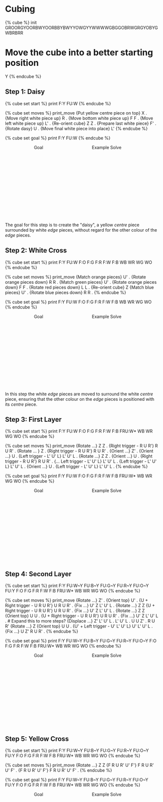 <html>
<title>Cubing</title>
<head>
    <style>
    .cube {
        display: inline-block;
        width: 220px;
        height: 240px;
    }
    .cube .caption {text-align: center; }
    </style>
    <script type="text/javascript" src="js/AnimCube3.js">
    </script>
</head>
<body>

# Cubing

{% cube %}
init GROORGYOORBWYOORBBYBWYYOWGYYWWWWGBGGOBRWGRGYOBYGWBRBRR
# Move the cube into a better starting position
Y
{% endcube %}





## Step 1: Daisy

{% cube set start %}
print F:Y FU:W
{% endcube %}

{% cube set moves %}
print_move {Put yellow centre piece on top} X .
           {Move right white piece up} R .
           {Move bottom white piece up} F F .
           {Move left white piece up} L' .
           {Re-orient cube} Z Z .
           {Prepare last white piece} F' .
           {Rotate dasy} U .
           {Move final white piece into place} L'
{% endcube %}

{% cube set goal %}
print F:Y FU:W
{% endcube %}

<div class="cube">
<script>AnimCube3("facelets={{ goal }}&edit=0");</script>
<div class="caption">Goal</div>
</div>

<div class="cube">
<script>AnimCube3("facelets={{ start }}&edit=0&move={{ moves }}&repeat=0&hint=7&scale=3");</script>
<div class="caption">Example Solve</div>
</div>

The goal for this step is to create the "daisy", a yellow *centre* piece surrounded by white *edge* pieces, without regard for the other colour of the *edge* pieces.





## Step 2: White Cross

{% cube set start %}
print F:Y FU:W F:O F:G F:R F:W F:B WB WR WG WO
{% endcube %}

{% cube set moves %}
print_move {Match orange pieces} U' .
           {Rotate orange pieces down} R R .
           {Match green pieces} U' .
           {Rotate orange pieces down} F F .
           {Rotate red pieces down} L L .
           {Re-orient cube} Z
           {Match blue pieces} U' .
           {Rotate blue pieces down} R R .
{% endcube %}

{% cube set goal %}
print F:Y FU:W F:O F:G F:R F:W F:B WB WR WG WO
{% endcube %}

<div class="cube">
<script>
AnimCube3("facelets={{ goal }}&edit=0&hint=7&scale=3");
</script>
<div class="caption">Goal</div>
</div>

<div class="cube">
<script>
AnimCube3("facelets={{ start }}&edit=0&hint=7&scale=3&repeat=0&move={{ moves}}");
</script>
<div class="caption">Example Solve</div>
</div>

In this step the white *edge* pieces are moved to surround the white *centre* piece, ensuring that the other colour on the *edge* pieces is positioned with its *centre* piece.





## Step 3: First Layer

{% cube set start %}
print F:Y FU:W F:O F:G F:R F:W F:B FRU:W* WB WR WG WO
{% endcube %}

{% cube set moves %}
print_move {Rotate ...} Z Z .
           {Right trigger - R U R'} R U R' .
           {Rotate ... } Z .
           {Right trigger - R U R'} R U R' .
           {Orient ...} Z' .
           {Orient ...} U .
           {Left trigger - L' U' L} L' U' L .
           {Rotate ...} Z Z .
           {Orient ...} U .
           {Right trigger - R U R'} R U R' .
           {... Left trigger - L' U' L} L' U' L .
           {Left trigger - L' U' L} L' U' L .
           {Orient ...} U .
           {Left trigger - L' U' L} L' U' L .
{% endcube %}

{% cube set goal %}
print F:Y FU:W F:O F:G F:R F:W F:B FRU:W* WB WR WG WO
{% endcube %}

<div class="cube">
<script>
AnimCube3("facelets={{ goal }}&edit=0&hint=7&scale=3");
</script>
<div class="caption">Goal</div>
</div>

<div class="cube">
<script>
AnimCube3("facelets={{ start }}&edit=0&hint=7&scale=3&move={{ moves }}");
</script>
<div class="caption">Example Solve</div>
</div>
</body>
</html>


## Step 4: Second Layer

{% cube set start %}
print F:Y FU:W~Y FU:B~Y FU:G~Y FU:R~Y FU:O~Y FU:Y F:O F:G F:R F:W F:B FRU:W* WB WR WG WO
{% endcube %}

{% cube set moves %}
print_move {Rotate ...} Z' .
           {Orient top} U' .
           {U + Right trigger - U R U R'} U R U R' .
           {Fix ...} U' Z L' U' L .
           {Rotate ...} Z Z
           {U + Right trigger - U R U R'} U R U R' .
           {Fix ...} U' Z L' U' L .
           {Rotate ...} Z Z
           {Orient top} U U .
           {U + Right trigger - U R U R'} U R U R' .
           {Fix ...} U' Z L' U' L .
           # Expand this to more steps?
           {Displace ...} Z' L' U' L . L' U' L . U U Z' . R U R'
           {Rotate ...} Z
           {Orient top} U U .
           {U' + Left trigger - U' L' U' L} U' L' U' L .
           {Fix ...} U Z' R U R' .
{% endcube %}

{% cube set goal %}
print F:Y FU:W~Y FU:B~Y FU:G~Y FU:R~Y FU:O~Y F:O F:G F:R F:W F:B FRU:W* WB WR WG WO
{% endcube %}

<div class="cube">
<script>
AnimCube3("facelets={{ goal }}&edit=0&hint=7&scale=3");
</script>
<div class="caption">Goal</div>
</div>

<div class="cube">
<script>
AnimCube3("facelets={{ start }}&edit=0&hint=7&scale=3&move={{ moves }}");
</script>
<div class="caption">Example Solve</div>
</div>




## Step 5: Yellow Cross

{% cube set start %}
print F:Y FU:W~Y FU:B~Y FU:G~Y FU:R~Y FU:O~Y FU:Y F:O F:G F:R F:W F:B FRU:W* WB WR WG WO
{% endcube %}

{% cube set moves %}
print_move {Rotate ...} Z Z
           {F R U R' U' F'} F R U R' U' F' .
           {F R U R' U' F'} F R U R' U' F' .
{% endcube %}

{% cube set goal %}
print F:Y FU:W~Y FU:B~Y FU:G~Y FU:R~Y FU:O~Y FU:Y F:O F:G F:R F:W F:B FRU:W* WB WR WG WO
{% endcube %}

<div class="cube">
<script>
AnimCube3("facelets={{ goal }}&edit=0&hint=7&scale=3");
</script>
<div class="caption">Goal</div>
</div>

<div class="cube">
<script>
AnimCube3("facelets={{ start }}&edit=0&hint=7&scale=3&move={{ moves }}");
</script>
<div class="caption">Example Solve</div>
</div>


</body>
</html>
